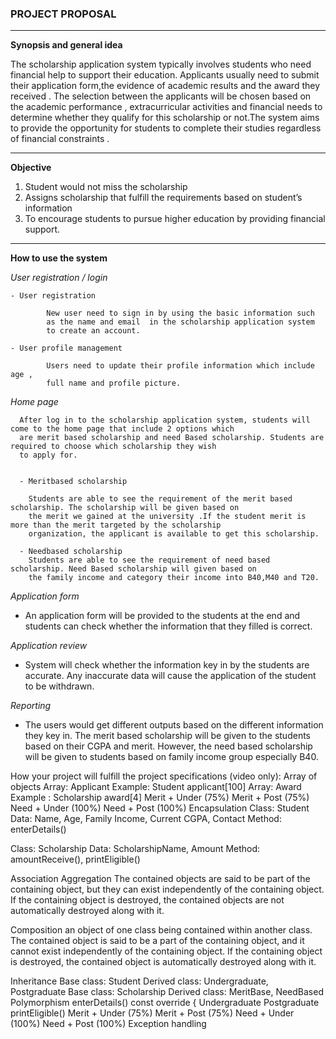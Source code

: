 ### PROJECT PROPOSAL
---

**Synopsis and general idea**

The scholarship application system typically involves students who need financial help to support their education. 
Applicants usually need to submit their application form,the evidence  of  academic results and the award they received . 
The selection between the applicants will be chosen based on the academic performance , extracurricular activities and 
financial needs to determine whether they qualify for this scholarship or not.The system aims to provide the opportunity 
for students to complete their studies regardless of financial constraints . 

---
**Objective**

1) Student would not miss the scholarship 
2) Assigns scholarship that fulfill the requirements based on student’s information 
3) To encourage students to pursue higher education by providing financial support.

---
**How to use the system**

*User registration / login*

    - User registration 

            New user need to sign in by using the basic information such       
            as the name and email  in the scholarship application system 
            to create an account.
      
    - User profile management
    
            Users need to update their profile information which include age ,
            full name and profile picture.
      
*Home page*
    
      After log in to the scholarship application system, students will come to the home page that include 2 options which 
      are merit based scholarship and need Based scholarship. Students are required to choose which scholarship they wish 
      to apply for.
    

      - Meritbased scholarship
        
        Students are able to see the requirement of the merit based scholarship. The scholarship will be given based on 
        the merit we gained at the university .If the student merit is more than the merit targeted by the scholarship 
        organization, the applicant is available to get this scholarship.

      - Needbased scholarship
        Students are able to see the requirement of need based scholarship. Need Based scholarship will given based on  
        the family income and category their income into B40,M40 and T20.
        
*Application form*

  - An application form will be provided to the students at the end and students can check whether the information that 
    they filled is correct.
    
*Application review*

- System will check whether the information key in by the students are accurate. Any inaccurate data will cause the 
  application of the student to be withdrawn.
  
*Reporting*

 - The users would get different outputs based on the different information they key in. The merit based scholarship will 
   be given to the students based on their CGPA and merit. However, the need based scholarship will be given to students 
   based on family income group especially B40.

How your project will fulfill the project specifications (video only): 
Array of objects 
Array: Applicant 
Example:  Student applicant[100]
Array: Award
Example : Scholarship award[4]
Merit + Under (75%)
Merit + Post (75%)
Need + Under (100%)
Need + Post (100%)
Encapsulation
Class: Student
Data: Name, Age, Family Income, Current CGPA, Contact
Method: enterDetails()


Class: Scholarship
Data: ScholarshipName, Amount
Method: amountReceive(), printEligible()


Association
Aggregation
The contained objects are said to be part of the containing object, but they can exist independently of the containing object. If the containing object is destroyed, the contained objects are not automatically destroyed along with it.


Composition 
an object of one class being contained within another class. The contained object is said to be a part of the containing object, and it cannot exist independently of the containing object. If the containing object is destroyed, the contained object is automatically destroyed along with it.


Inheritance 
Base class: Student
Derived class: Undergraduate, Postgraduate
Base class: Scholarship
Derived class: MeritBase, NeedBased
Polymorphism 
enterDetails() const override {
Undergraduate
Postgraduate
printEligible()
Merit + Under (75%)
Merit + Post (75%)
Need + Under (100%)
Need + Post (100%)
Exception handling 



